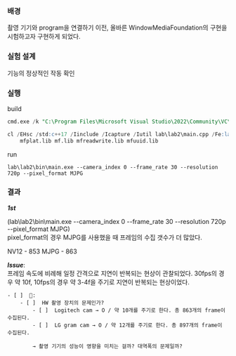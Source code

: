 ﻿### 배경

촬영 기기와 program을 연결하기 이전, 올바른 WindowMediaFoundation의 구현을 시험하고자 구현하게 되었다.

### 실험 설계

기능의 정상적인 작동 확인

### 실행

build
```sql
cmd.exe /k "C:\Program Files\Microsoft Visual Studio\2022\Community\VC\Auxiliary\Build\vcvars64.bat"

cl /EHsc /std:c++17 /Iinclude /Icapture /Iutil lab\lab2\main.cpp /Fe:lab\lab2\bin\main.exe ^
    mfplat.lib mf.lib mfreadwrite.lib mfuuid.lib
```

run
```
lab\lab2\bin\main.exe --camera_index 0 --frame_rate 30 --resolution 720p --pixel_format MJPG
```


### 결과

***1st***

(lab\lab2\bin\main.exe --camera_index 0 --frame_rate 30 --resolution 720p --pixel_format MJPG) \
pixel_format의 경우 MJPG를 사용했을 때 프레임의 수집 갯수가 더 많았다.

NV12 - 853
MJPG - 863

***Issue***:    
    프레임 속도에 비례해 일정 간격으로 지연이 반복되는 현상이 관찰되었다. 30fps의 경우 약 10f, 10fps의 경우 약 3-4f을 주기로 지연이 반복되는 현상이었다.

    - [ ]  🤔:
        - [ ]  HW 촬영 장치의 문제인가?
            - [ ]  Logitech cam → O / 약 10개를 주기로 한다. 총 863개의 frame이 수집된다.
            - [ ]  LG gram cam → O / 약 12개를 주기로 한다. 총 897개의 frame이 수집된다.
            
            → 촬영 기기의 성능이 영향을 미치는 걸까? 대역폭의 문제일까?